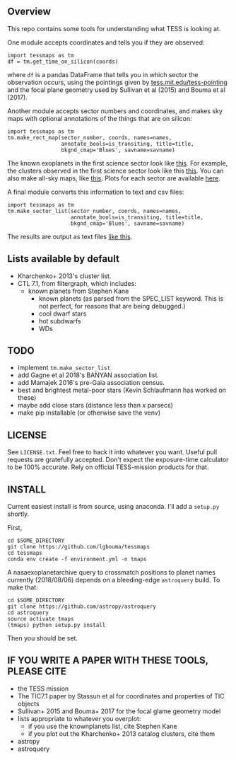 Overview
----------

This repo contains some tools for understanding what TESS is looking at.

One module accepts coordinates and tells you if they are observed:
```
import tessmaps as tm
df = tm.get_time_on_silicon(coords)
```
where `df` is a pandas DataFrame that tells you in which sector the observation
occurs, using the pointings given by
[tess.mit.edu/tess-pointing](https://tess.mit.edu/tess-pointing) and the focal
plane geometry used by Sullivan et al (2015) and Bouma et al (2017).

Another module accepts sector numbers and coordinates, and makes sky maps
with optional annotations of the things that are on silicon:
```
import tessmaps as tm
tm.make_rect_map(sector_number, coords, names=names,
                 annotate_bools=is_transiting, title=title,
                 bkgnd_cmap='Blues', savname=savname)

```
The known exoplanets in the first science sector look like 
[this](https://github.com/lgbouma/tessmaps/blob/master/results/tess_rectmap_knownplanets_sector0.png).
For example, the clusters observed in the first science sector look like this 
[this](https://github.com/lgbouma/tessmaps/blob/master/results/tess_rectmap_kharchenko13_sector0.png).
You can also make all-sky maps, like
[this](https://github.com/lgbouma/tessmaps/blob/master/results/tess_pointings_radec_south_top250k.png).
Plots for each sector are available [here](https://github.com/lgbouma/tessmaps/blob/master/results/).

A final module converts this information to text and csv files:
```
import tessmaps as tm
tm.make_sector_list(sector_number, coords, names=names,
                    annotate_bools=is_transiting, title=title,
                    bkgnd_cmap='Blues', savname=savname)

```
The results are output as text files
[like this](https://github.com/lgbouma/tessmaps/blob/master/results/knownplanet_sector0.txt).


Lists available by default
----------
* Kharchenko+ 2013's cluster list.
* CTL 7.1, from filtergraph, which includes:
  * known planets from Stephen Kane
	* known planets (as parsed from the SPEC\_LIST keyword. This is not perfect,
      for reasons that are being debugged.)
	* cool dwarf stars
	* hot subdwarfs
	* WDs

TODO
----------
* implement `tm.make_sector_list`
* add Gagne et al 2018's BANYAN association list.
* add Mamajek 2016's pre-Gaia association census.
* best and brightest metal-poor stars (Kevin Schlaufmann has worked on these)
* maybe add close stars (distance less than _x_ parsecs)
* make pip installable (or otherwise save the venv)

LICENSE
----------
See `LICENSE.txt`. Feel free to hack it into whatever you want. Useful pull
requests are gratefully accepted. Don't expect the exposure-time calculator to
be 100% accurate. Rely on official TESS-mission products for that.

INSTALL
----------
Current easiest install is from source, using anaconda. I'll add a `setup.py`
shortly. 

First,
```
cd $SOME_DIRECTORY
git clone https://github.com/lgbouma/tessmaps
cd tessmaps
conda env create -f environment.yml -n tmaps
```

A nasaexoplanetarchive query to crossmatch positions to planet names currently
(2018/08/06) depends on a bleeding-edge `astroquery` build. To make that:
```
cd $SOME_DIRECTORY
git clone https://github.com/astropy/astroquery
cd astroquery
source activate tmaps
(tmaps) python setup.py install
```
Then you should be set.


IF YOU WRITE A PAPER WITH THESE TOOLS, PLEASE CITE
----------
* the TESS mission
* The TIC7.1 paper by Stassun et al for coordinates and properties of TIC objects
* Sullivan+ 2015 and Bouma+ 2017 for the focal glame geometry model
* lists appropriate to whatever you overplot:
  * if you use the knownplanets list, cite Stephen Kane
  * if you plot out the Kharchenko+ 2013 catalog clusters, cite them
* astropy
* astroquery
